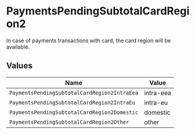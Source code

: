 # PaymentsPendingSubtotalCardRegion2

In case of payments transactions with card, the card region will be available.


## Values

| Name                                         | Value                                        |
| -------------------------------------------- | -------------------------------------------- |
| `PaymentsPendingSubtotalCardRegion2IntraEea` | intra-eea                                    |
| `PaymentsPendingSubtotalCardRegion2IntraEu`  | intra-eu                                     |
| `PaymentsPendingSubtotalCardRegion2Domestic` | domestic                                     |
| `PaymentsPendingSubtotalCardRegion2Other`    | other                                        |